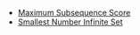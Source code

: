 * [Maximum Subsequence Score](./md/maximum_subsequence_score.md)
* [Smallest Number Infinite Set](./md/smallest_number_infinite_set.md)
